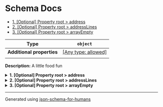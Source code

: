 # Schema Docs

- [1. [Optional] Property root > address](#address)
- [2. [Optional] Property root > addressLines](#addressLines)
- [3. [Optional] Property root > arrayEmpty](#arrayEmpty)

| Type                      | `object`                                                                  |
| ------------------------- | ------------------------------------------------------------------------- |
| **Additional properties** | [[Any type: allowed]](# "Additional Properties of any type are allowed.") |
|                           |                                                                           |

**Description:** A little food fun

<details>
<summary><strong> <a name="address"></a>1. [Optional] Property root > address</strong>  

</summary>
<blockquote>

| Type | `array` |
| ---- | ------- |
|      |         |

|                      | Array restrictions |
| -------------------- | ------------------ |
| **Min items**        | N/A                |
| **Max items**        | N/A                |
| **Items unicity**    | False              |
| **Additional items** | True               |
| **Tuple validation** | See below          |
|                      |                    |

**Example:** 

```json
[
    1600,
    "Pennsylvania",
    "Avenue",
    "NW",
    "Washington"
]
```

</blockquote>
</details>

<details>
<summary><strong> <a name="addressLines"></a>2. [Optional] Property root > addressLines</strong>  

</summary>
<blockquote>

| Type | `array` |
| ---- | ------- |
|      |         |

**Description:** list of address lines

|                      | Array restrictions |
| -------------------- | ------------------ |
| **Min items**        | N/A                |
| **Max items**        | N/A                |
| **Items unicity**    | False              |
| **Additional items** | False              |
| **Tuple validation** | See below          |
|                      |                    |

</blockquote>
</details>

<details>
<summary><strong> <a name="arrayEmpty"></a>3. [Optional] Property root > arrayEmpty</strong>  

</summary>
<blockquote>

| Type | `array` |
| ---- | ------- |
|      |         |

**Description:** This is not a valid JSON Schema, but let's do it anyway.

|                      | Array restrictions |
| -------------------- | ------------------ |
| **Min items**        | N/A                |
| **Max items**        | N/A                |
| **Items unicity**    | False              |
| **Additional items** | False              |
| **Tuple validation** | N/A                |
|                      |                    |

</blockquote>
</details>

----------------------------------------------------------------------------------------------------------------------------
Generated using [json-schema-for-humans](https://github.com/coveooss/json-schema-for-humans)